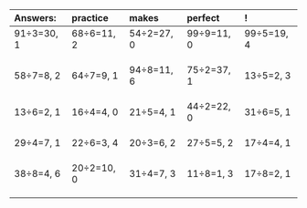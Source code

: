 | Answers: | practice | makes | perfect | ! |
| :--- | :--- | :--- | :--- | :--- |
| 91÷3=30, 1 | 68÷6=11, 2 | 54÷2=27, 0 | 99÷9=11, 0 | 99÷5=19, 4 | 
|   |   |   |   |   | 
|   |   |   |   |   | 
|   |   |   |   |   | 
| 58÷7=8, 2 | 64÷7=9, 1 | 94÷8=11, 6 | 75÷2=37, 1 | 13÷5=2, 3 | 
|   |   |   |   |   | 
|   |   |   |   |   | 
|   |   |   |   |   | 
| 13÷6=2, 1 | 16÷4=4, 0 | 21÷5=4, 1 | 44÷2=22, 0 | 31÷6=5, 1 | 
|   |   |   |   |   | 
|   |   |   |   |   | 
|   |   |   |   |   | 
| 29÷4=7, 1 | 22÷6=3, 4 | 20÷3=6, 2 | 27÷5=5, 2 | 17÷4=4, 1 | 
|   |   |   |   |   | 
|   |   |   |   |   | 
|   |   |   |   |   | 
| 38÷8=4, 6 | 20÷2=10, 0 | 31÷4=7, 3 | 11÷8=1, 3 | 17÷8=2, 1 | 
|   |   |   |   |   | 
|   |   |   |   |   | 
|   |   |   |   |   | 
